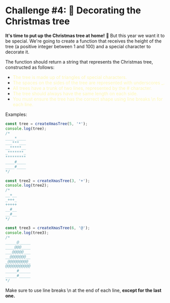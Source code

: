 # Challenge #4: 🎄 Decorating the Christmas tree

**It's time to put up the Christmas tree at home!** 🎄 But this year we want it to be special. We're going to create a function that receives the height of the tree (a positive integer between 1 and 100) and a special character to decorate it.

The function should return a string that represents the Christmas tree, constructed as follows:

- <span style="color: rgb(253, 246, 178);">The tree is made up of triangles of special characters.</span>
- <span style="color: rgb(253, 246, 178);">The spaces on the sides of the tree are represented with underscores \_.</span>
- <span style="color: rgb(253, 246, 178);">All trees have a trunk of two lines, represented by the # character.</span>
- <span style="color: rgb(253, 246, 178);">The tree should always have the same length on each side.</span>
- <span style="color: rgb(253, 246, 178);">You must ensure the tree has the correct shape using line breaks \n for each line.</span>

Examples:

```js
const tree = createXmasTree(5, '*');
console.log(tree);
/*
____*____
___***___
__*****__
_*******_
*********
____#____
____#____
*/

const tree2 = createXmasTree(3, '+');
console.log(tree2);
/*
__+__
_+++_
+++++
__#__
__#__
*/

const tree3 = createXmasTree(6, '@');
console.log(tree3);
/*
_____@_____
____@@@____
___@@@@@___
__@@@@@@@__
_@@@@@@@@@_
@@@@@@@@@@@
_____#_____
_____#_____
*/
```

Make sure to use line breaks \n at the end of each line, **except for the last one.**
